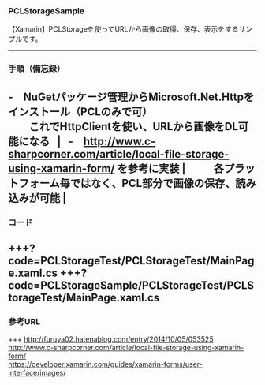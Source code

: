 ### PCLStorageSample
【Xamarin】PCLStorageを使ってURLから画像の取得、保存、表示をするサンプルです。

---

### 手順（備忘録）
-　NuGetパッケージ管理からMicrosoft.Net.Httpをインストール（PCLのみで可）  
　　これでHttpClientを使い、URLから画像をDL可能になる   |    
-　http://www.c-sharpcorner.com/article/local-file-storage-using-xamarin-form/  を参考に実装 |   
　　各プラットフォーム毎ではなく、PCL部分で画像の保存、読み込みが可能 |   
---

### コード
+++?code=PCLStorageTest/PCLStorageTest/MainPage.xaml.cs
+++?code=PCLStorageSample/PCLStorageTest/PCLStorageTest/MainPage.xaml.cs
---

### 参考URL

+++
http://furuya02.hatenablog.com/entry/2014/10/05/053525  
http://www.c-sharpcorner.com/article/local-file-storage-using-xamarin-form/  
https://developer.xamarin.com/guides/xamarin-forms/user-interface/images/

